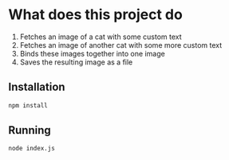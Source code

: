 

# What does this project do

1. Fetches an image of a cat with some custom text
2. Fetches an image of another cat with some more custom text
3. Binds these images together into one image
4. Saves the resulting image as a file


## Installation

```bash
npm install
```

## Running

```bash
node index.js
```
